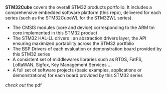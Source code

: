 **STM32Cube** covers the overall STM32 products portfolio. It includes a comprehensive embedded software platform (this repo), delivered for each series (such as the STM32CubeWL for the STM32WL series).
   * The CMSIS modules (core and device) corresponding to the ARM tm core implemented in this STM32 product
   * The STM32 HAL-LL drivers : an abstraction drivers layer, the API ensuring maximized portability across the STM32 portfolio 
   * The BSP Drivers of each evaluation or demonstration board provided by this STM32 series 
   * A consistent set of middlewares libraries such as RTOS, FatFS, LoRaWAN, Sigfox, Key Management Services ...
   * A full set of software projects (basic examples, applications or demonstrations) for each board provided by this STM32 series

*check out* the pdf
